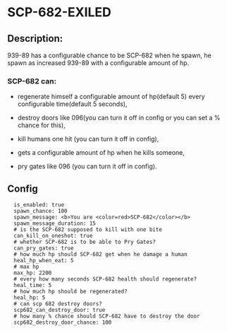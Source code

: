 # SCP-682-EXILED

 ## Description:

939-89 has a configurable chance to be SCP-682 when he spawn,
he spawn as increased 939-89 with a configurable amount of hp.

### SCP-682 can:

- regenerate himself a configurable amount of hp(default 5) every configurable time(default 5 seconds),

- destroy doors like 096(you can turn it off in config or you can set a % chance for this),

- kill humans one hit (you can turn it off in config),

- gets a configurable amount of hp when he kills someone,

- pry gates like 096 (you can turn it off in config).

## Config
```s_c_p682:
  is_enabled: true
  spawn_chance: 100
  spawn_message: <b>You are <color=red>SCP-682</color></b>
  spawn_message_duration: 15
  # is the SCP-682 supposed to kill with one bite
  can_kill_on_oneshot: true
  # whether SCP-682 is to be able to Pry Gates?
  can_pry_gates: true
  # how much hp should SCP-682 get when he damage a human
  heal_hp_when_eat: 5
  # max hp
  max_hp: 2200
  # every how many seconds SCP-682 health should regenerate?
  heal_time: 5
  # how much hp should be regenerated?
  heal_hp: 5
  # can scp 682 destroy doors?
  scp682_can_destroy_door: true
  # how many % chance should SCP-682 have to destroy the door
  scp682_destroy_door_chance: 100
